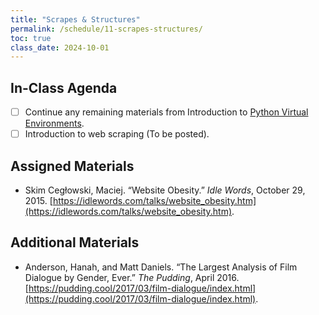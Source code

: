 ```yaml
---
title: "Scrapes & Structures"
permalink: /schedule/11-scrapes-structures/
toc: true
class_date: 2024-10-01
---
```


## In-Class Agenda

- [ ] Continue any remaining materials from Introduction to [Python Virtual Environments]({{site.baseurl}}/materials/creating-curating-humanities-data/04-virtual-environments).
- [ ] Introduction to web scraping (To be posted).

## Assigned Materials

- Skim Cegłowski, Maciej. “Website Obesity.” *Idle Words*, October 29, 2015. [https://idlewords.com/talks/website_obesity.htm](https://idlewords.com/talks/website_obesity.htm).

## Additional Materials

- Anderson, Hanah, and Matt Daniels. “The Largest Analysis of Film Dialogue by Gender, Ever.” *The Pudding*, April 2016. [https://pudding.cool/2017/03/film-dialogue/index.html](https://pudding.cool/2017/03/film-dialogue/index.html).
